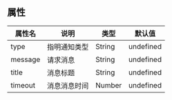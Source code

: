 ## 属性

| 属性名  | 说明         | 类型   | 默认值    |
| ------- | ------------ | ------ | --------- |
| type    | 指明通知类型 | String | undefined |
| message | 请求消息     | String | undefined |
| title   | 消息标题     | String | undefined |
| timeout | 消息消息时间 | Number | undefined |